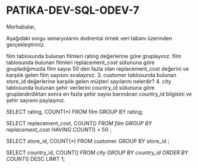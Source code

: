 # PATIKA-DEV-SQL-ODEV-7

Merhabalar,

Aşağıdaki sorgu senaryolarını dvdrental örnek veri tabanı üzerinden gerçekleştiriniz.

film tablosunda bulunan filmleri rating değerlerine göre gruplayınız.
film tablosunda bulunan filmleri replacement_cost sütununa göre grupladığımızda film sayısı 50 den fazla olan replacement_cost değerini ve karşılık gelen film sayısını sıralayınız.
3. customer tablosunda bulunan store_id değerlerine karşılık gelen müşteri sayılarını nelerdir? 4. city tablosunda bulunan şehir verilerini country_id sütununa göre gruplandırdıktan sonra en fazla şehir sayısı barındıran country_id bilgisini ve şehir sayısını paylaşınız.


SELECT rating, COUNT(*) FROM film GROUP BY rating;

SELECT replacement_cost, COUNT(*) FROM film GROUP BY replacement_cost HAVING COUNT(*) > 50 ; 

SELECT store_id, COUNT(*) FROM customer GROUP BY store_id ;

SELECT country_id, COUNT(*)  FROM city  GROUP BY country_id ORDER BY COUNT(*) DESC LIMIT 1;
